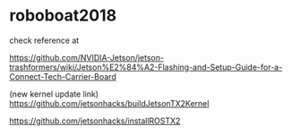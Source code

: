 # roboboat2018

check reference at

https://github.com/NVIDIA-Jetson/jetson-trashformers/wiki/Jetson%E2%84%A2-Flashing-and-Setup-Guide-for-a-Connect-Tech-Carrier-Board

(new kernel update link) https://github.com/jetsonhacks/buildJetsonTX2Kernel

 https://github.com/jetsonhacks/installROSTX2
